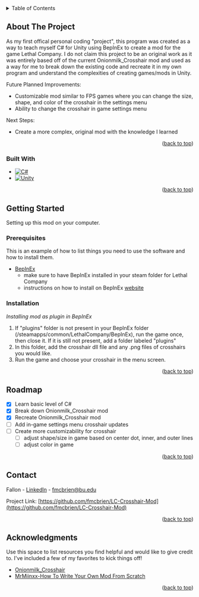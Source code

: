 <!-- TABLE OF CONTENTS -->
<details>
  <summary>Table of Contents</summary>
  <ol>
    <li>
      <a href="#about-the-project">About The Project</a>
      <ul>
        <li><a href="#built-with">Built With</a></li>
      </ul>
    </li>
    <li>
      <a href="#getting-started">Getting Started</a>
      <ul>
        <li><a href="#prerequisites">Prerequisites</a></li>
        <li><a href="#installation">Installation</a></li>
      </ul>
    </li>
    <li><a href="#usage">Usage</a></li>
    <li><a href="#roadmap">Roadmap</a></li>
    <li><a href="#contributing">Contributing</a></li>
    <li><a href="#contact">Contact</a></li>
    <li><a href="#acknowledgments">Acknowledgments</a></li>
  </ol>
</details>



<!-- ABOUT THE PROJECT -->
## About The Project

As my first offical personal coding "project", this program was created as a way to teach myself C# for Unity using BepInEx to create a mod for the game Lethal Company. I do not claim this project to be an original work as it was entirely based off of the current Onionmilk_Crosshair mod and used as a way for me to break down the existing code and recreate it in my own program and understand the complexities of creating games/mods in Unity.

Future Planned Improvements:
* Customizable mod similar to FPS games where you can change the size, shape, and color of the crosshair in the settings menu
* Ability to change the crosshair in game settings menu

Next Steps:
* Create a more complex, original mod with the knowledge I learned  

<p align="right">(<a href="#readme-top">back to top</a>)</p>



### Built With

* [![C#][C-Sharp-Icon]][C-Sharp-url]
* [![Unity][Unity-Icon]][Unity-url]

<p align="right">(<a href="#readme-top">back to top</a>)</p>



<!-- GETTING STARTED -->
## Getting Started

Setting up this mod on your computer.

### Prerequisites

This is an example of how to list things you need to use the software and how to install them.
* [BepInEx][bepinex-github]
  * make sure to have BepInEx installed in your steam folder for Lethal Company
  * instructions on how to install on BepInEx [website][bepinex-instructions]

### Installation

_Installing mod as plugin in BepInEx_

1. If "plugins" folder is not present in your BepInEx folder (/steamapps/common/LethalCompany/BepInEx), run the game once, then close it. If it is still not present, add a folder labeled "plugins"
2. In this folder, add the crosshair dll file and any .png files of crosshairs you would like.
3. Run the game and choose your crosshair in the menu screen.

<p align="right">(<a href="#readme-top">back to top</a>)</p>


<!-- ROADMAP -->
## Roadmap

- [x] Learn basic level of C#
- [x] Break down Onionmilk_Crosshair mod
- [x] Recreate Onionmilk_Crosshair mod
- [ ] Add in-game settings menu crosshair updates
- [ ] Create more customizability for crosshair
    - [ ] adjust shape/size in game based on center dot, inner, and outer lines
    - [ ] adjust color in game

<p align="right">(<a href="#readme-top">back to top</a>)</p>



<!-- CONTACT -->
## Contact

Fallon - [LinkedIn](https://www.linkedin.com/in/fallon-mcbrien/) - fmcbrien@bu.edu

Project Link: [https://github.com/fmcbrien/LC-Crosshair-Mod](https://github.com/fmcbrien/LC-Crosshair-Mod)

<p align="right">(<a href="#readme-top">back to top</a>)</p>



<!-- ACKNOWLEDGMENTS -->
## Acknowledgments

Use this space to list resources you find helpful and would like to give credit to. I've included a few of my favorites to kick things off!

* [Onionmilk_Crosshair](https://thunderstore.io/c/lethal-company/p/OnionMilk/crosshair/)
* [MrMiinxx-How To Write Your Own Mod From Scratch](https://www.youtube.com/watch?v=4Q7Zp5K2ywI)

<p align="right">(<a href="#readme-top">back to top</a>)</p>



<!-- MARKDOWN LINKS & IMAGES -->
[C-Sharp-Icon]: https://img.shields.io/badge/-C%23-512BD4?style=for-the-badge&logo=csharp&logoColor=white
[C-Sharp-URL]: https://learn.microsoft.com/en-us/dotnet/csharp/
[Unity-Icon]: https://img.shields.io/badge/Unity-000000?style=for-the-badge&logo=unity&logoColor=white
[Unity-url]: https://unity.com/
[bepinex-github]: https://github.com/BepInEx/BepInEx
[bepinex-instructions]: https://docs.bepinex.dev/articles/user_guide/installation/index.html
